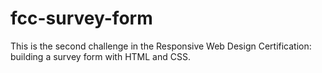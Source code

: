 # fcc-survey-form
This is the second challenge in the Responsive Web Design Certification: building a survey form with HTML and CSS.
